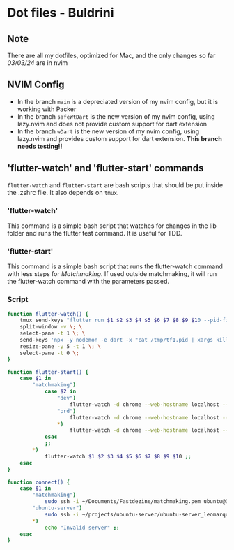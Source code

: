 # Dot files - Buldrini

## Note

There are all my dotfiles, optimized for Mac, and the only changes so far _03/03/24_ are in nvim

## NVIM Config

- In the branch `main` is a depreciated version of my nvim config, but it is working with Packer
- In the branch `safeWtDart` is the new version of my nvim config, using lazy.nvim and does not provide custom support for dart extension
- In the branch `wDart` is the new version of my nvim config, using lazy.nvim and provides custom support for dart extension. **This branch needs testing!!**

## 'flutter-watch' and 'flutter-start' commands

`flutter-watch` and `flutter-start` are bash scripts that should be put inside the .zshrc file. It also depends on `tmux`.

### 'flutter-watch'

This command is a simple bash script that watches for changes in the lib folder and runs the flutter test command. It is useful for TDD.

### 'flutter-start'

This command is a simple bash script that runs the flutter-watch command with less steps for _Matchmaking_. If used outside matchmaking, it will run the flutter-watch command with the parameters passed.

### Script

```bash
function flutter-watch() {
    tmux send-keys "flutter run $1 $2 $3 $4 $5 $6 $7 $8 $9 $10 --pid-file=/tmp/tf1.pid" C-m \; \
    split-window -v \; \
    select-pane -t 1 \; \
    send-keys 'npx -y nodemon -e dart -x "cat /tmp/tf1.pid | xargs kill -s USR1"' C-m \; \
    resize-pane -y 5 -t 1 \; \
    select-pane -t 0 \;
}

function flutter-start() {
    case $1 in
        "matchmaking")
            case $2 in
                "dev")
                    flutter-watch -d chrome --web-hostname localhost --web-port 8000 --dart-define=API_URL=API_URL ;;
                "prd")
                    flutter-watch -d chrome --web-hostname localhost --web-port 8000 --dart-define=API_URL=API_URL ;;
                *)
                    flutter-watch -d chrome --web-hostname localhost --web-port 8000 --dart-define=API_URL=API_URL ;;
            esac
            ;;
        *)
            flutter-watch $1 $2 $3 $4 $5 $6 $7 $8 $9 $10 ;;
    esac
}

function connect() {
    case $1 in
        "matchmaking")
            sudo ssh -i ~/Documents/Fastdezine/matchmaking.pem ubuntu@35.169.254.176 ;;
        "ubuntu-server")
            sudo ssh -i ~/projects/ubuntu-server/ubuntu-server_leomarques.pem leomarques@20.121.112.9 ;;
        *)
            echo "Invalid server" ;;
    esac
}
```

